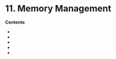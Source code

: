 # 11. Memory Management

<primary-label ref="header-label"/>

<secondary-label ref="doc-complete"/>

[//]: # (![11-memory-management-intro]&#40;11-memory-management-intro.png&#41;{width="100"})

**Contents**
- [](11-1-Memory-Model.md)
- [](11-2-Ownership-Tracking.md)
- [](11-3-Second-Class-Borrows.md)
- [](11-4-Law-of-Exclusivity.md)
- [](11-5-Pinning.md)
